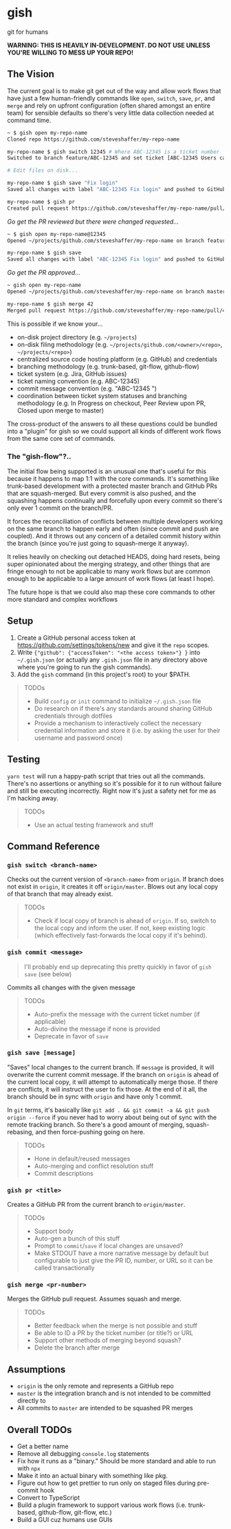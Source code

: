 # gish

git for humans

**WARNING: THIS IS HEAVILY IN-DEVELOPMENT.  DO NOT USE UNLESS YOU'RE WILLING TO MESS UP YOUR REPO!**

## The Vision

The current goal is to make git get out of the way and allow work flows that have just a few human-friendly commands 
like `open`, `switch`, `save`, `pr`, and `merge` and rely on upfront configuration (often shared amongst an entire team)
for sensible defaults so there's very little data collection needed at command time.

```bash
~ $ gish open my-repo-name
Cloned repo https://github.com/steveshaffer/my-repo-name 

my-repo-name $ gish switch 12345 # Where ABC-12345 is a ticket number
Switched to branch feature/ABC-12345 and set ticket [ABC-12345 Users cannot login] status to "In Progress"

# Edit files on disk...

my-repo-name $ gish save "Fix login"
Saved all changes with label "ABC-12345 Fix login" and pushed to GitHub

my-repo-name $ gish pr
Created pull request https://github.com/steveshaffer/my-repo-name/pull/42
```

*Go get the PR reviewed but there were changed requested...*

```bash
~ $ gish open my-repo-name@12345
Opened ~/projects/github.com/steveshaffer/my-repo-name on branch feature/ABC-12345

my-repo-name $ gish save
Saved all changes with label "ABC-12345 Fix login" and pushed to GitHub
```

*Go get the PR approved...*

```bash
~ gish open my-repo-name
Opened ~/projects/github.com/steveshaffer/my-repo-name on branch master

my-repo-name $ gish merge 42
Merged pull request https://github.com/steveshaffer/my-repo-name/pull/42
```

This is possible if we know your...

- on-disk project directory (e.g. `~/projects`)
- on-disk filing methodology (e.g. `~/projects/github.com/<owner>/<repo>`, `~/projects/<repo>`)
- centralized source code hosting platform (e.g. GitHub) and credentials
- branching methodology (e.g. trunk-based, git-flow, github-flow)
- ticket system (e.g. Jira, GitHub issues)
- ticket naming convention (e.g. ABC-12345)
- commit message convention (e.g. "ABC-12345 <description>")
- coordination between ticket system statuses and branching methodology (e.g. In Progress on checkout, Peer Review upon PR, Closed upon merge to master)

The cross-product of the answers to all these questions could be bundled into a "plugin" for gish
so we could support all kinds of different work flows from the same core set of commands.

### The "gish-flow"?..

The initial flow being supported is an unusual one that's useful for this because it happens to map 1:1 with the core commands.
It's something like trunk-based development with a protected master branch and GitHub PRs that are squash-merged.
But every commit is also pushed, and the squashing happens continually and forcefully upon every commit so there's only ever 1 commit on the branch/PR.

It forces the reconciliation of conflicts between multiple developers working on the same branch to happen early and often (since commit and push are coupled).
And it throws out any concern of a detailed commit history within the branch (since you're just going to squash-merge it anyway).

It relies heavily on checking out detached HEADS, doing hard resets, being super opinionated about the merging strategy,
and other things that are fringe enough to not be applicable to many work flows but are common enough to be applicable to a large amount of work flows (at least I hope).

The future hope is that we could also map these core commands to other more standard and complex workflows

## Setup

1. Create a GitHub personal access token at https://github.com/settings/tokens/new and give it the `repo` scopes.
1. Write `{"github": {"accessToken": "<the access token>"} }` into `~/.gish.json` (or actually any `.gish.json` file in any directory above where you're going to run the gish commands).
1. Add the `gish` command (in this project's root) to your $PATH.

> TODOs
> 
> - Build `config` or `init` command to initialize `~/.gish.json` file
> - Do research on if there's any standards around sharing GitHub credentials through dotfiles
> - Provide a mechanism to interactively collect the necessary credential information and store it (i.e. by asking the user for their username and password once)

## Testing

`yarn test` will run a happy-path script that tries out all the commands.
There's no assertions or anything so it's possible for it to run without failure and still be executing incorrectly.
Right now it's just a safety net for me as I'm hacking away.

> TODOs
>
> - Use an actual testing framework and stuff

## Command Reference

### `gish switch <branch-name>`

Checks out the current version of `<branch-name>` from `origin`.
If branch does not exist in `origin`, it creates it off `origin/master`.
Blows out any local copy of that branch that may already exist.

> TODOs
>
> - Check if local copy of branch is ahead of `origin`.
>   If so, switch to the local copy and inform the user.
>   If not, keep existing logic (which effectively fast-forwards the local copy if it's behind).

### `gish commit <message>`

> I'll probably end up deprecating this pretty quickly in favor of `gish save` (see below)

Commits all changes with the given message

> TODOs
>
> - Auto-prefix the message with the current ticket number (if applicable)
> - Auto-divine the message if none is provided
> - Deprecate in favor of `save`

### `gish save [message]`

"Saves" local changes to the current branch.
If `message` is provided, it will overwrite the current commit message.
If the branch on `origin` is ahead of the current local copy, it will attempt to automatically merge those.
If there are conflicts, it will instruct the user to fix those.
At the end of it all, the branch should be in sync with `origin` and have only 1 commit.

In `git` terms, it's basically like `git add . && git commit -a && git push origin --force` if you never had to worry about being out of sync with the remote tracking branch.
So there's a good amount of merging, squash-rebasing, and then force-pushing going on here.

> TODOs
>
> - Hone in default/reused messages
> - Auto-merging and conflict resolution stuff
> - Commit descriptions

### `gish pr <title>`

Creates a GitHub PR from the current branch to `origin/master`.

> TODOs
>
> - Support body
> - Auto-gen a bunch of this stuff
> - Prompt to `commit`/`save` if local changes are unsaved?
> - Make STDOUT have a more narrative message by default but configurable to just give the PR ID, number, or URL so it can be called transactionally

### `gish merge <pr-number>`

Merges the GitHub pull request.
Assumes squash and merge.

> TODOs
>
> - Better feedback when the merge is not possible and stuff
> - Be able to ID a PR by the ticket number (or title?) or URL
> - Support other methods of merging beyond squash?
> - Delete the branch after merge

## Assumptions

- `origin` is the only remote and represents a GitHub repo
- `master` is the integration branch and is not intended to be committed directly to
- All commits to `master` are intended to be squashed PR merges

## Overall TODOs

- Get a better name
- Remove all debugging `console.log` statements
- Fix how it runs as a "binary."  Should be more standard and able to run with `npx`
- Make it into an actual binary with something like pkg.
- Figure out how to get prettier to run only on staged files during pre-commit hook
- Convert to TypeScript
- Build a plugin framework to support various work flows (i.e. trunk-based, github-flow, git-flow, etc.)
- Build a GUI cuz humans use GUIs
